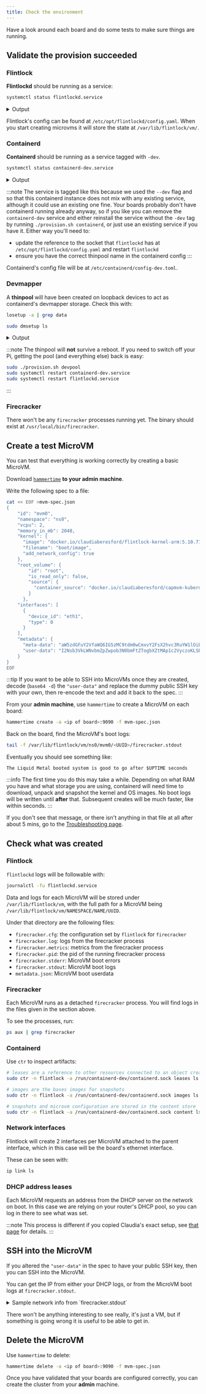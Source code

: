 ```yaml
---
title: Check the environment
---
```


Have a look around each board and do some tests to make sure things are running.

## Validate the provision succeeded

### Flintlock

**Flintlockd** should be running as a service:

```bash
systemctl status flintlockd.service
```

<details><summary>Output</summary>

```bash
● flintlockd.service - flintlock microvm service
     Loaded: loaded (/etc/systemd/system/flintlockd.service; enabled; vendor preset: enabled)
     Active: active (running) since Tue 2022-10-18 11:06:46 BST; 6s ago
       Docs: https://docs.flintlock.dev/
    Process: 2688 ExecStartPre=which firecracker (code=exited, status=0/SUCCESS)
    Process: 2690 ExecStartPre=which flintlockd (code=exited, status=0/SUCCESS)
   Main PID: 2691 (flintlockd)
      Tasks: 9 (limit: 4075)
     Memory: 10.9M
        CPU: 178ms
     CGroup: /system.slice/flintlockd.service
             └─2691 /usr/local/bin/flintlockd run

Oct 18 11:06:46 rp0 flintlockd[2691]: time="2022-10-18T11:06:46+01:00" level=info msg="flintlockd grpc api server starting"
Oct 18 11:06:46 rp0 flintlockd[2691]: time="2022-10-18T11:06:46+01:00" level=warning msg="basic authentication is DISABLED"
Oct 18 11:06:46 rp0 flintlockd[2691]: time="2022-10-18T11:06:46+01:00" level=warning msg="TLS is DISABLED"
Oct 18 11:06:46 rp0 flintlockd[2691]: time="2022-10-18T11:06:46+01:00" level=info msg="starting microvm controller"
Oct 18 11:06:46 rp0 flintlockd[2691]: time="2022-10-18T11:06:46+01:00" level=info msg="starting microvm controller with 1 workers" controller=microvm
Oct 18 11:06:46 rp0 flintlockd[2691]: time="2022-10-18T11:06:46+01:00" level=debug msg="starting grpc server listening on endpoint 0.0.0.0:9090"
Oct 18 11:06:46 rp0 flintlockd[2691]: time="2022-10-18T11:06:46+01:00" level=info msg="resyncing microvm specs" controller=microvm
Oct 18 11:06:46 rp0 flintlockd[2691]: time="2022-10-18T11:06:46+01:00" level=trace msg="querying all microvms: map[Namespace:]" component=app controller=microvm
Oct 18 11:06:46 rp0 flintlockd[2691]: time="2022-10-18T11:06:46+01:00" level=info msg="starting event listener" controller=microvm
Oct 18 11:06:46 rp0 flintlockd[2691]: time="2022-10-18T11:06:46+01:00" level=info msg="Starting workersnum_workers1" controller=microvm
...
```

</details>

Flintlock's config can be found at `/etc/opt/flintlockd/config.yaml`. When you start
creating microvms it will store the state at `/var/lib/flintlock/vm/`.


### Containerd

**Containerd** should be running as a service tagged with `-dev`.
```bash
systemctl status containerd-dev.service
```

<details><summary>Output</summary>

```bash
● containerd-dev.service - containerd container runtime
     Loaded: loaded (/etc/systemd/system/containerd-dev.service; disabled; vendor preset: enabled)
     Active: active (running) since Tue 2022-10-18 11:06:10 BST; 3s ago
       Docs: https://containerd.io
    Process: 2651 ExecStartPre=/sbin/modprobe overlay (code=exited, status=0/SUCCESS)
   Main PID: 2652 (containerd)
      Tasks: 10
     Memory: 18.1M
        CPU: 277ms
     CGroup: /system.slice/containerd-dev.service
             └─2652 /usr/local/bin/containerd --config /etc/containerd/config-dev.toml

Oct 18 11:06:10 rp0 containerd[2652]: time="2022-10-18T11:06:10.308115963+01:00" level=info msg=serving... address=/run/containerd-dev/containerd.sock.ttrpc
Oct 18 11:06:10 rp0 containerd[2652]: time="2022-10-18T11:06:10.307973148+01:00" level=info msg="Start event monitor"
Oct 18 11:06:10 rp0 containerd[2652]: time="2022-10-18T11:06:10.308239926+01:00" level=info msg="Start snapshots syncer"
Oct 18 11:06:10 rp0 containerd[2652]: time="2022-10-18T11:06:10.308290963+01:00" level=info msg="Start cni network conf syncer for default"
Oct 18 11:06:10 rp0 containerd[2652]: time="2022-10-18T11:06:10.308327704+01:00" level=info msg="Start streaming server"
Oct 18 11:06:10 rp0 containerd[2652]: time="2022-10-18T11:06:10.308422685+01:00" level=info msg=serving... address=/run/containerd-dev/containerd.sock
Oct 18 11:06:10 rp0 containerd[2652]: time="2022-10-18T11:06:10.308730833+01:00" level=debug msg="sd notification" error="<nil>" notified=true state="READY=1"
Oct 18 11:06:10 rp0 containerd[2652]: time="2022-10-18T11:06:10.308806370+01:00" level=info msg="containerd successfully booted in 0.101379s"
Oct 18 11:06:10 rp0 systemd[1]: Started containerd container runtime.
Oct 18 11:06:10 rp0 containerd[2652]: time="2022-10-18T11:06:10.410682398+01:00" level=debug msg="garbage collected" d=13.099893ms
...
```
</details>

:::note
The service is tagged like this because we used the `--dev` flag and so that
this containerd instance does not mix with any existing service, although it could
use an existing one fine. Your boards probably don't have containerd running already
anyway, so if you like you can remove the `containerd-dev` service and either reinstall
the service without the `-dev` tag by running `./provision.sh containerd`, or just
use an existing service if you have it. Either way you'll need to:

- update the reference to the socket that `flintlockd` has at `/etc/opt/flintlockd/config.yaml` and restart `flintlockd`
- ensure you have the correct thinpool name in the containerd config
:::

Containerd's config file will be at `/etc/containerd/config-dev.toml`.

### Devmapper

A **thinpool** will have been created on loopback devices to act as containerd's devmapper storage.
Check this with:

```bash
losetup -a | grep data

sudo dmsetup ls
```

<details><summary>Output</summary>

```bash
/dev/loop13: [45826]:416349 (/var/lib/containerd-dev/snapshotter/devmapper/data)
/dev/loop14: [45826]:416352 (/var/lib/containerd-dev/snapshotter/devmapper/metadata)
```

```bash
flintlock-dev-thinpool  (253:0)
```
</details>

:::note
The thinpool will **not** survive a reboot. If you need to switch off your Pi, getting
the pool (and everything else) back is easy:

```bash
sudo ./provision.sh devpool
sudo systemctl restart containerd-dev.service
sudo systemctl restart flintlockd.service
```
:::

### Firecracker

There won't be any `firecracker` processes running yet. The binary should exist at `/usr/local/bin/firecracker`.

## Create a test MicroVM

You can test that everything is working correctly by creating a basic MicroVM.

Download [`hammertime`][ht] **to your admin machine**.

Write the following spec to a file:

```bash
cat << EOF >mvm-spec.json
{
    "id": "mvm0",
    "namespace": "ns0",
    "vcpu": 2,
    "memory_in_mb": 2048,
    "kernel": {
      "image": "docker.io/claudiaberesford/flintlock-kernel-arm:5.10.77",
      "filename": "boot/image",
      "add_network_config": true
    },
    "root_volume": {
        "id": "root",
        "is_read_only": false,
        "source": {
          "container_source": "docker.io/claudiaberesford/capmvm-kubernetes-arm:1.21.8"
        }
      },
    "interfaces": [
      {
        "device_id": "eth1",
        "type": 0
      }
    ],
    "metadata": {
      "meta-data": "aW5zdGFuY2VfaWQ6IG5zMC9tdm0wCmxvY2FsX2hvc3RuYW1lOiBtdm0wCnBsYXRmb3JtOiBsaXF1aWRfbWV0YWwK",
      "user-data": "I2Nsb3VkLWNvbmZpZwpob3N0bmFtZTogbXZtMAp1c2VyczoKLSBuYW1lOiByb290CiAgc3NoX2F1dGhvcml6ZWRfa2V5czoKICAtIHwKICAgIHNzaC1lZDI1NTE5IGZvb2JhcgpmaW5hbF9tZXNzYWdlOiBUaGUgTGlxdWlkIE1ldGFsIGJvb3RlZCBzeXN0ZW0gaXMgZ29vZCB0byBnbyBhZnRlciAkVVBUSU1FIHNlY29uZHMKYm9vdGNtZDoKLSBsbiAtc2YgL3J1bi9zeXN0ZW1kL3Jlc29sdmUvc3R1Yi1yZXNvbHYuY29uZiAvZXRjL3Jlc29sdi5jb25mCg=="
    }
}
EOF
```

:::tip
If you want to be able to SSH into MicroVMs once they are created, decode (`base64 -d`) the `"user-data"`
and replace the dummy public SSH key with your own, then re-encode the text and
add it back to the spec.
:::

From your **admin machine**, use `hammertime` to create a MicroVM on each board:

```bash
hammertime create -a <ip of board>:9090 -f mvm-spec.json
```

Back on the board, find the MicroVM's boot logs:

```bash
tail -f /var/lib/flintlock/vm/ns0/mvm0/<UUID>/firecracker.stdout
```

Eventually you should see something like:
```
The Liquid Metal booted system is good to go after $UPTIME seconds
```

:::info
The first time you do this may take a while. Depending on what RAM you have and what
storage you are using, containerd will need time to download, unpack and snapshot
the kernel and OS images. No boot logs will be written until **after** that.
Subsequent creates will be much faster, like within seconds.
:::


If you don't see that message, or there isn't anything in that file at all after about
5 mins, go to the [Troubleshooting page][trouble].

## Check what was created

### Flintlock

`flintlockd` logs will be followable with:

```bash
journalctl -fu flintlockd.service
```

Data and logs for each MicroVM will be stored under `/var/lib/flintlock/vm`, with
the full path for a MicroVM being `/var/lib/flintlock/vm/NAMESPACE/NAME/UUID`.

Under that directory are the following files:
- `firecracker.cfg`: the configuration set by `flintlock` for `firecracker`
- `firecracker.log`: logs from the firecracker process
- `firecracker.metrics`: metrics from the firecracker process
- `firecracker.pid`: the pid of the running firecracker process
- `firecracker.stderr`: MicroVM boot errors
- `firecracker.stdout`: MicroVM boot logs
- `metadata.json`: MicroVM boot userdata

### Firecracker

Each MicroVM runs as a detached `firecracker` process. You will find logs in the
files given in the section above.

To see the processes, run:

```bash
ps aux | grep firecracker
```

### Containerd

Use `ctr` to inspect artifacts:

```bash
# leases are a reference to other resources connected to an object created by a client
sudo ctr -n flintlock -a /run/containerd-dev/containerd.sock leases ls

# images are the bases images for snapshots
sudo ctr -n flintlock -a /run/containerd-dev/containerd.sock images ls

# snapshots and microvm configuration are stored in the content store
sudo ctr -n flintlock -a /run/containerd-dev/containerd.sock content ls
```

### Network interfaces

Flintlock will create 2 interfaces per MicroVM attached to the parent interface,
which in this case will be the board's ethernet interface.

These can be seen with:

```bash
ip link ls
```

### DHCP address leases

Each MicroVM requests an address from the DHCP server on the network on boot.
In this case we are relying on your router's DHCP pool, so you can log in there
to see what was set.

:::note
This process is different if you copied Claudia's exact setup, see [that page][demo] for details.
:::

## SSH into the MicroVM

If you altered the `"user-data"` in the spec to have your public SSH key, then you
can SSH into the MicroVM.

You can get the IP from either your DHCP logs, or from the MicroVM boot logs at
`firecracker.stdout`.

<details><summary>Sample network info from `firecracker.stdout`</summary>

You're looking for something like this. Here the IP `192.168.10.174` associated
with `eth0` is my MicroVM's address.

```
+--------+------+-------------------------------------------+---------------+--------+-------------------+
| Device |  Up  |                  Address                  |      Mask     | Scope  |     Hw-Address    |
+--------+------+-------------------------------------------+---------------+--------+-------------------+
|  eth0  | True |              192.168.10.174               | 255.255.255.0 | global | 3e:8e:97:12:f8:95 |
|  eth0  | True | 2a00:23c6:990:5d01:3c8e:97ff:fe12:f895/64 |       .       | global | 3e:8e:97:12:f8:95 |
|  eth0  | True |        fe80::3c8e:97ff:fe12:f895/64       |       .       |  link  | 3e:8e:97:12:f8:95 |
|  eth1  | True |                169.254.0.1                |  255.255.0.0  | global | aa:ff:00:00:00:01 |
|  eth1  | True |          fe80::a8ff:ff:fe00:1/64          |       .       |  link  | aa:ff:00:00:00:01 |
|   lo   | True |                 127.0.0.1                 |   255.0.0.0   |  host  |         .         |
|   lo   | True |                  ::1/128                  |       .       |  host  |         .         |
+--------+------+-------------------------------------------+---------------+--------+-------------------+
```

</details>

There won't be anything interesting to see really, it's just a VM, but if something
is going wrong it is useful to be able to get in.

## Delete the MicroVM

Use `hammertime` to delete:

```bash
hammertime delete -a <ip of board>:9090 -f mvm-spec.json
```

Once you have validated that your boards are configured correctly, you can create
the cluster from your **admin** machine.

[ht]: https://github.com/warehouse-13/hammertime
[trouble]: /docs/tutorial-rpi/troubleshooting/flintlock
[demo]: https://warehouse-13.github.io/cosmic/docs/build-guide/demo-build/
